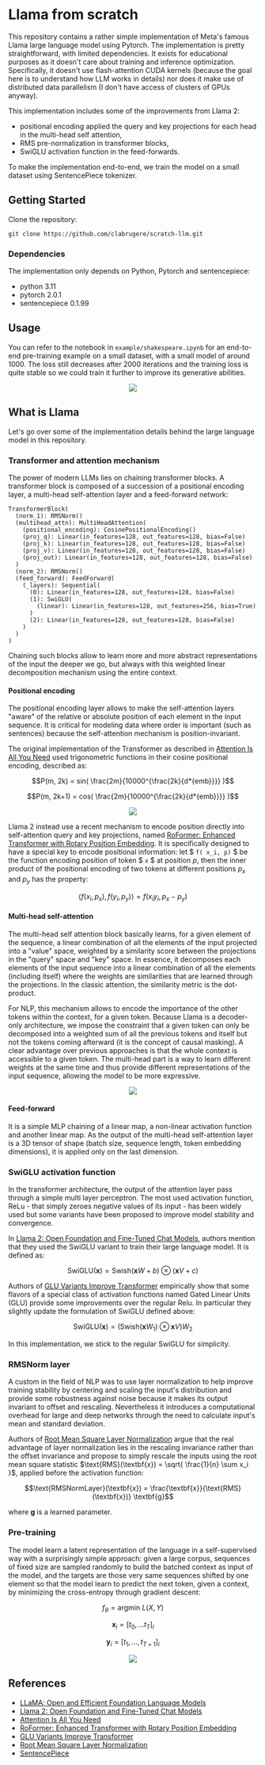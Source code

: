# Llama from scratch

This repository contains a rather simple implementation of Meta's famous Llama large language model using Pytorch. The implementation is pretty straightforward, with limited dependencies. It exists for educational purposes as it doesn't care about training and inference optimization. Specifically, it doesn't use flash-attention CUDA kernels (because the goal here is to understand how LLM works in details) nor does it make use of distributed data parallelism (I don't have access of clusters of GPUs anyway).

This implementation includes some of the improvements from Llama 2:

- positional encoding applied the query and key projections for each head in the multi-head self attention,
- RMS pre-normalization in transformer blocks,
- SwiGLU activation function in the feed-forwards.

To make the implementation end-to-end, we train the model on a small dataset using SentencePiece tokenizer.

## Getting Started <a name = "getting_started"></a>

Clone the repository:

`git clone https://github.com/clabrugere/scratch-llm.git`

### Dependencies

The implementation only depends on Python, Pytorch and sentencepiece:

- python 3.11
- pytorch 2.0.1
- sentencepiece 0.1.99

## Usage <a name = "usage"></a>

You can refer to the notebook in `example/shakespeare.ipynb` for an end-to-end pre-training example on a small dataset, with a small model of around 1000. The loss still decreases after 2000 iterations and the training loss is quite stable so we could train it further to improve its generative abilities.

<p align="center"><img src="resources/example-loss.png?raw=true"/></p>

## What is Llama

Let's go over some of the implementation details behind the large language model in this repository.

### Transformer and attention mechanism

The power of modern LLMs lies on chaining transformer blocks. A transformer block is composed of a succession of a positional encoding layer, a multi-head self-attention layer and a feed-forward network:

```
TransformerBlock(
  (norm_1): RMSNorm()
  (multihead_attn): MultiHeadAttention(
    (positional_encoding): CosinePositionalEncoding()
    (proj_q): Linear(in_features=128, out_features=128, bias=False)
    (proj_k): Linear(in_features=128, out_features=128, bias=False)
    (proj_v): Linear(in_features=128, out_features=128, bias=False)
    (proj_out): Linear(in_features=128, out_features=128, bias=False)
  )
  (norm_2): RMSNorm()
  (feed_forward): FeedForward(
    (_layers): Sequential(
      (0): Linear(in_features=128, out_features=128, bias=False)
      (1): SwiGLU(
        (linear): Linear(in_features=128, out_features=256, bias=True)
      )
      (2): Linear(in_features=128, out_features=128, bias=False)
    )
  )
)
```

Chaining such blocks allow to learn more and more abstract representations of the input the deeper we go, but always with this weighted linear decomposition mechanism using the entire context.

#### Positional encoding

The positional encoding layer allows to make the self-attention layers "aware" of the relative or absolute position of each element in the input sequence. It is critical for modeling data where order is important (such as sentences) because the self-attention mechanism is position-invariant.

The original implementation of the Transformer as described in [Attention Is All You Need](https://arxiv.org/abs/1706.03762) used trigonometric functions in their cosine positional encoding, described as:

```math
P(m, 2k) = sin( \frac{2m}{10000^{\frac{2k}{d*{emb}}}} )
```

```math
P(m, 2k+1) = cos( \frac{2m}{10000^{\frac{2k}{d*{emb}}}} )
```

<p align="center"><img src="resources/cosine_positional_encoding.png?raw=true"/></p>

Llama 2 instead use a recent mechanism to encode position directly into self-attention query and key projections, named [RoFormer: Enhanced Transformer with Rotary Position Embedding](https://arxiv.org/abs/2104.09864). It is specifically designed to have a special key to encode positional information: let $ `f( x_i, p)` $ be the function encoding position of token $ `x` $ at position $`p`$, then the inner product of the positional encoding of two tokens at different positions $`p_x`$ and $`p_y`$ has the property:

```math
\langle f( x_i, p_x), f( y_i, p_y) \rangle = f(x_i y_i, p_x - p_y)
```

#### Multi-head self-attention

The multi-head self attention block basically learns, for a given element of the sequence, a linear combination of all the elements of the input projected into a "value" space, weighted by a similarity score between the projections in the "query" space and "key" space. In essence, it decomposes each elements of the input sequence into a linear combination of all the elements (including itself) where the weights are similarities that are learned through the projections. In the classic attention, the similarity metric is the dot-product.

For NLP, this mechanism allows to encode the importance of the other tokens within the context, for a given token. Because Llama is a decoder-only architecture, we impose the constraint that a given token can only be decomposed into a weighted sum of all the previous tokens and itself but not the tokens coming afterward (it is the concept of causal masking). A clear advantage over previous approaches is that the whole context is accessible to a given token. The multi-head part is a way to learn different weights at the same time and thus provide different representations of the input sequence, allowing the model to be more expressive.

<p align="center"><img src="resources/multi-head-attention-init.png?raw=true"/></p>

#### Feed-forward

It is a simple MLP chaining of a linear map, a non-linear activation function and another linear map. As the output of the multi-head self-attention layer is a 3D tensor of shape (batch size, sequence length, token embedding dimensions), it is applied only on the last dimension.

### SwiGLU activation function

In the transformer architecture, the output of the attention layer pass through a simple multi layer perceptron. The most used activation function, ReLu - that simply zeroes negative values of its input - has been widely used but some variants have been proposed to improve model stability and convergence.

In [Llama 2: Open Foundation and Fine-Tuned Chat Models](https://arxiv.org/abs/2307.09288), authors mention that they used the SwiGLU variant to train their large language model. It is defined as:

```math
\text{SwiGLU}(\textbf{x}) = \text{Swish}(\textbf{x}W + b) \otimes (\textbf{x}V + c)
```

Authors of [GLU Variants Improve Transformer](https://arxiv.org/abs/2002.05202) empirically show that some flavors of a special class of activation functions named Gated Linear Units (GLU) provide some improvements over the regular Relu. In particular they slightly update the formulation of SwiGLU defined above:

```math
\text{SwiGLU}(\textbf{x}) = (\text{Swish}(\textbf{x}W_1) \otimes \textbf{x}V )W_2
```

In this implementation, we stick to the regular SwiGLU for simplicity.

### RMSNorm layer

A custom in the field of NLP was to use layer normalization to help improve training stability by centering and scaling the input's distribution and provide some robustness against noise because it makes its output invariant to offset and rescaling. Nevertheless it introduces a computational overhead for large and deep networks through the need to calculate input's mean and standard deviation.

Authors of [Root Mean Square Layer Normalization](https://arxiv.org/abs/1910.07467) argue that the real advantage of layer normalization lies in the rescaling invariance rather than the offset invariance and propose to simply rescale the inputs using the root mean square statistic $`\text{RMS}(\textbf{x}) = \sqrt{ \frac{1}{n} \sum x_i }`$, applied before the activation function:

```math
\text{RMSNormLayer}(\textbf{x}) = \frac{\textbf{x}}{\text{RMS}(\textbf{x})} \textbf{g}
```

where $`\textbf{g}`$ is a learned parameter.

### Pre-training

The model learn a latent representation of the language in a self-supervised way with a surprisingly simple approach: given a large corpus, sequences of fixed size are sampled randomly to build the batched context as input of the model, and the targets are those very same sequences shifted by one element so that the model learn to predict the next token, given a context, by minimizing the cross-entropy through gradient descent:

```math
f_{\theta} = \text{argmin} \ L(X, Y)
```

```math
\textbf{x}_i = [t_0, ...t_{T}]_{i}
```

```math
\textbf{y}_i = [t_1, ..., t_{T + 1}]_{i}
```

<p align="center"><img src="resources/decoder-only.png?raw=true"/></p>

## References

- [LLaMA: Open and Efficient Foundation Language Models](https://arxiv.org/abs/2302.13971)
- [Llama 2: Open Foundation and Fine-Tuned Chat Models](https://arxiv.org/abs/2307.09288)
- [Attention Is All You Need](https://arxiv.org/abs/1706.03762)
- [RoFormer: Enhanced Transformer with Rotary Position Embedding](https://arxiv.org/abs/2104.09864)
- [GLU Variants Improve Transformer](https://arxiv.org/abs/2002.05202)
- [Root Mean Square Layer Normalization](https://arxiv.org/abs/1910.07467)
- [SentencePiece](https://github.com/google/sentencepiece)
